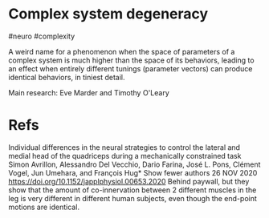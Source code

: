 # Complex system degeneracy

#neuro #complexity

A weird name for a phenomenon when the space of parameters of a complex system is much higher than the space of its behaviors, leading to an effect when entirely different tunings (parameter vectors) can produce identical behaviors, in tiniest detail.

Main research: Eve Marder and Timothy O'Leary

# Refs

Individual differences in the neural strategies to control the lateral and medial head of the quadriceps during a mechanically constrained task
Simon Avrillon, Alessandro Del Vecchio, Dario Farina, José L. Pons, Clément Vogel, Jun Umehara, and François Hug* Show fewer authors 
26 NOV 2020 https://doi.org/10.1152/japplphysiol.00653.2020
Behind paywall, but they show that the amount of co-innervation between 2 different muscles in the leg is very different in different human subjects, even though the end-point motions are identical.